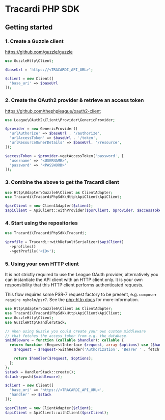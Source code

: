 # Tracardi PHP SDK

## Getting started

### 1. Create a Guzzle client
https://github.com/guzzle/guzzle

```php
use GuzzleHttp\Client;

$baseUrl = 'https://<TRACARDI_API_URL>';

$client = new Client([
  'base_uri' => $baseUrl
]);
```

### 2. Create the OAuth2 provider & retrieve an access token
https://github.com/thephpleague/oauth2-client

```php
use League\OAuth2\Client\Provider\GenericProvider;

$provider = new GenericProvider([
  'urlAuthorize' => $baseUrl . '/authorize',
  'urlAccessToken' => $baseUrl . '/token',
  'urlResourceOwnerDetails' => $baseUrl. '/resource',
]);

$accessToken = $provider->getAccessToken('password', [
  'username' => '<USERNAME>',
  'password' => '<PASSWORD>'
]);
```

### 3. Combine the above to get the Tracardi client

```php
use Http\Adapter\Guzzle6\Client as ClientAdapter;
use Tracardi\TracardiPhpSdk\Http\ApiClient\ApiClient;

$psrClient = new ClientAdapter($client);
$apiClient = ApiClient::withProvider($psrClient, $provider, $accessToken);
```

### 4. Start using the repositories

```php
use Tracardi\TracardiPhpSdk\Tracardi;

$profile = Tracardi::withDefaultSerializer($apiClient)
  ->profiles()
  ->getProfile('<ID>');
```

### 5. Using your own HTTP client

It is not strictly required to use the League OAuth provider, alternatively you can
instantiate the API client with an HTTP client only. It is your own responsibility that
this HTTP client performs authenticated requests.

This flow requires some PSR-7 request factory to be present, e.g. `composer require nyholm/psr7`.
See the [php-http docs](https://docs.php-http.org/en/latest/discovery.html) for more information.

```php
use Http\Adapter\Guzzle6\Client as ClientAdapter;
use Tracardi\TracardiPhpSdk\Http\ApiClient\ApiClient;
use GuzzleHttp\Client;
use GuzzleHttp\HandlerStack;

// When using Guzzle you could create your own custom middleware
// that fetches the access token from e.g. the database.
$middleware = function (callable $handler): callable {
  return function (RequestInterface $request, array $options) use ($handler) {
    $request = $request->withHeader('Authorization', 'Bearer ' . fetchToken());

    return $handler($request, $options);
  };
};
$stack = HandlerStack::create();
$stack->push($middleware);

$client = new Client([
  'base_uri' => 'https://<TRACARDI_API_URL>',
  'handler' => $stack
]);

$psrClient = new ClientAdapter($client);
$apiClient = ApiClient::withClient($psrClient);
```
